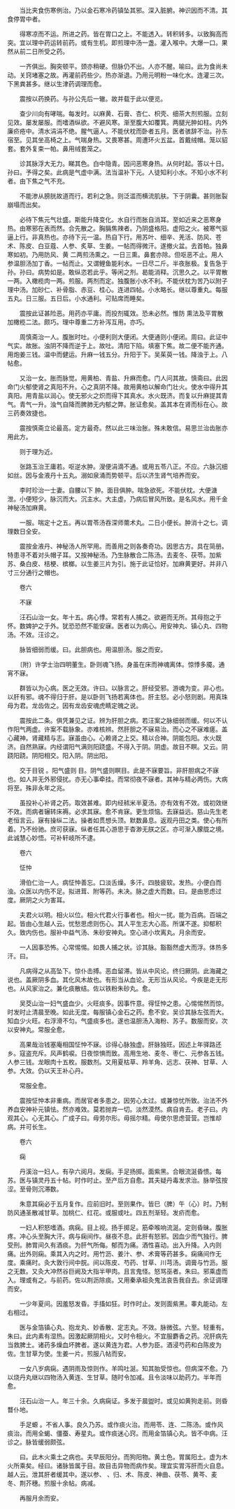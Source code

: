 <!-- { "loadSidebar": true } -->
　　当比夹食伤寒例治。乃以金石寒冷药镇坠其邪。深入脏腑。神识因而不清。其食停胃中者。

　　得寒凉而不运。所进之药。皆在胃口之上。不能透入。转积转多。以致胸高而突。宜以理中药运转前药。或有生机。即煎理中汤一盏。灌入喉中。大爆一口。果然从前二日所受之药。

　　一齐俱出。胸突顿平。颈亦稍硬。但脉仍不出。人亦不醒。喻曰。此为食尚未动。关窍堵塞之故。再灌前药些少。热亦渐退。乃用元明粉一味化水。连灌三次。下黑粪甚多。继以生津药调理而愈。

　　震按以药换药。与孙公先后一辙。故并载于此以便览。

　　查少川向有哮喘。每发时。以麻黄、石膏、杏仁、枳壳、细茶大剂煎服。立刻见效。屡发屡服。而嗜酒纵欲。不避风寒。渐至腹大如覆箕。两腿光肿如柱。内外廉疥疮中。清水涓涓不绝。腥气逼人。不能伏枕而卧者五月。医者骇辞不治。孙东宿至。见其坐高椅之上。气喘身热。又畏寒甚。周遭环火五盆。首戴绒帽。笼以貂套。套外复束一帕。鼻用绒套笼之。

　　诊其脉浮大无力。睇其色。白中隐青。因问恶寒身热。从何时起。答以十日。孙曰。予得之矣。此病是气虚中满。法当温补下元。人徒知利小水。不知小水不利者。由下焦之气不充。

　　不能渗从膀胱故道而行。若利之急。则泛滥而横流肌肤。下于阴囊。甚则胀裂崩塌而出矣。

　　必待下焦元气壮盛。斯能升降变化。水自行而胀自消耳。至如近来之恶寒身热。由寒邪在表而然。合先散之。胸膈焦辣者。乃阴盛格阳。虚阳之火。被寒气驱逼上行。非真热也。亦待下元一温。热自下行。用苏叶、细辛、羌活、防风、苍术、陈皮、白豆蔻、人参、炙草、生姜。一帖而得微汗。遂撤火盆。去首帕。独鼻寒如初。乃用防风、黄 二两煎汤熏之。一日三熏。鼻套亦除。但呕恶不止。用人参温胆汤加丁香。一帖而止。又谓鲤鱼能利水。一日尽二斤。半夜胀极。复告急于孙。孙曰。病势如是。敢纵恣若此乎。等闲之剂。曷能消释。沉思久之。以平胃散一两。入橄榄肉一两。煎服。两剂而定。独腹胀小水不利。不能伏枕为苦乃以附子理中汤。加砂仁、补骨脂、赤豆、桂心。连进四帖。小水略长。继以尊重丸。每服五丸。日三服。五日后。小水通利。可贴席而睡矣。

　　震按此证甚险恶。用药亦平庸。而投剂辄效。恐未必然。惟防 熏法及平胃散加橄榄二法。颇巧。理中尊重二方补泻互用。亦巧。

　　周慎斋治一人。腹胀时吐。小便利则大便闭。大便通则小便闭。周曰。此证中气实。故胀。浊阴不降而逆于上。故吐。清阳下陷。填塞下焦。故二便不能齐通。用炮姜三钱。温中而健运。升麻一钱五分。升阳于下。吴茱萸一钱。降浊于上。八帖愈。

　　又治一女。胀而脉觉。用黄柏、青盐、升麻而愈。门人问其故。慎斋曰。此因命门火郁使肾之真阳不升。心之真阴不降。故用黄柏以解命门壮火。使水中得升其真阳。用青盐以润心。使无邪火之炽而得下其真水。水火既济。而复以升麻提其青气。青气一升。浊气自降而脾肺无内郁之弊。胀证愈矣。盖其本在肾而标在心。故三药奏效捷也。

　　震按慎斋立论最高。定方最奇。然以此三味治胀。殊未敢信。易思兰治齿胀亦用此方。

　　则于理为近。

　　张路玉治王庸若。呕逆水肿。溲便涓滴不通。或用五苓八正。不应。六脉沉细如丝。因与金液丹十五丸。溺如泉涌而势顿平。后以济生肾气培养而安。

　　李时珍治一士妻。自腰以下 肿。面目俱肿。喘急欲死。不能伏枕。大便溏泄。小便短少。脉沉而大。沉主水。大主虚。乃病后冒风所致。是名风水。用千金神秘汤加麻黄。

　　一服。喘定十之五。再以胃苓汤吞深师薷术丸。二日小便长。肿消十之七。调理数日全安。

　　震按金液丹、神秘汤人所罕用。而善用之则各奏奇功。因思古方。具在简册。特患寻不着对头帽子耳。又按神秘汤。乃生脉散合二陈汤。去麦冬、茯苓。加紫苏、桑白皮、桔梗、槟榔。以生姜三片为引。施于此证恰好。加麻黄更好。并非八寸三分通行之帽也。

　　卷六

　　不寐

　　汪石山治一女。年十五。病心悸。常若有人捕之。欲避而无所。其母抱之于怀。数婢护之于外。犹恐恐然不能安寐。医者以为病心。用安神丸、镇心丸、四物汤。不效。汪诊之。

　　脉皆细弱而缓。曰。此胆病也。用温胆汤。服之而安。

　　〔附〕许学士治四明董生。卧则魂飞扬。身虽在床而神魂离体。惊悸多魇。通宵不寐。

　　群皆以为心病。医之无效。许曰。以脉言之。肝经受邪。游魂为变。非心也。以肝有邪。魂不得归于肝。是以卧则飞扬若离体也。肝主怒。必小怒则剧。用真珠母为君。龙齿佐之。因有龙齿安魂虎睛定魄之说。

　　震按此二条。俱凭兼见之证。辨为肝胆之病。若汪案之脉细弱而缓。何以不认作阳气两虚。许案不载脉象。亦难核辨。然肝胆之不寐易治。而心之不寐难瘥。盖心藏神。肾藏精与志。寐虽由心。心赖肾之上交。精以合神。阴能包阳。水火既济。自然熟寐。内经谓阳气满则阳跷盛。不得入于阴。阴虚。故目不瞑。又云。阴跷阳跷。阴阳相交。阳入阴。阴出阳。

　　交于目锐 。阳气盛则 目。阴气盛则瞑目。此是不寐要旨。非肝胆病之不寐也。如人并无外邪侵扰。亦无心事牵挂。而常彻夜不寐者。其神与精必两伤。大病将至。殊非永年之兆。

　　虽投补心补肾之药。取效甚难。即内经秫米半夏汤。亦有效有不效。或初效继不效。而病者辗转床褥。必求其寐。愈不肯寐。更生烦恼。去寐益远。慈山先生老老恒言云。寐有操纵二法。操者如贯想头顶。默数鼻息。返观丹田之类。使心有所着。乃不纷驰。庶可获寐。纵者任其心游思于杳渺无朕之区。亦可渐入朦胧之境。此诚慧心妙悟。可补轩岐所不逮。

　　卷六

　　怔忡

　　滑伯仁治一人。病怔忡善忘。口淡舌燥。多汗。四肢疲软。发热。小便白而浊。众医以内伤不足。拟进茸、附等药。未决。脉之虚大而数。曰。是由思虑过度。厥阴之火为害耳。

　　夫君火以明。相火以位。相火代君火行事者也。相火一扰。能为百病。百端之起。皆由心生越人云。忧愁思虑则伤心。其人平生志大心高。所谋不遂。抑郁积久。致内伤也。服补中益气汤、朱砂安神丸。空心进小坎离丸。月余而安。

　　一人因事恐怖。心常惕惕。如畏人捕之状。诊其脉。豁豁然虚大而浮。体热多汗。曰。

　　凡病得之从高坠下。惊仆击搏。恶血留滞。皆从中风论。终归厥阴。此海藏之说也。盖厥阴多血。其化风木故也。有形当从血论。无形当从风论。今疾是走无形也。从风家治之。兼化痰散结。佐以铁粉朱砂丸。愈。

　　吴茭山治一妇气盛血少。火旺痰多。因事忤意。得怔忡之患。心惕惕然而惊。时发时止清晨至晚。如此无度。每服镇心金石之药。愈不安。吴诊其脉左弦而大。知血少火旺。右浮滑不匀。气盛痰多也。遂也温胆汤入海粉、苏子。数服而安。次以安神丸。常服全愈。

　　高果哉治钱塞庵相国怔忡不寐。诊得心脉独虚。肝脉独旺。因述上年驿路还乡。寇盗充斥。风声鹤唳。日夜惊惧而致。高用生地、麦冬、枣仁、元参各五钱。人参三钱。龙眼肉十五枚。服数剂。又用夏枯草、羚羊角、远志、茯神、甘草、人参。大效。仍以天王补心丹。

　　常服全愈。

　　震按怔忡本非重病。而居官者多患之。因劳心太过。或兼惊忧所致。治法不外养血安神补元镇怯。然亦难效。莫若抛弃一切。淡然漠然。病自肯去。老子曰。内观其心。心无其心。广成子曰。毋劳尔形。毋摇尔精。毋使尔思虑营营。岂惟却病。并可长生。

　　卷六

　　痫

　　丹溪治一妇人。有孕六阅月。发痫。手足扬掷。面紫黑。合眼流涎昏愦。每苏。医与镇灵丹五十帖。时作时止。至产后方自愈。其夫疑丹毒发求治。脉举弦按涩。至骨则沉滞数。

　　朱意其痫必于五月复作。应前旧时。至则果作。皆巳（脾）午（心）时。乃制防风通圣散减甘草。加桃仁、红花。或服或吐。四五剂渐轻。发疥而愈。

　　一妇人积怒嗜酒。病痫。目上视。扬手掷足。筋牵喉响流涎。定则昏昧。腹胀疼。冲心头至胸大汗。病与痫间作。昼夜不息。此肝有怒邪。因血少而气独行。脾受刑。肺胃间久有酒痰。为肝气所侮。郁而为痛。酒性喜动。出入升降。入内则痛。出外则痫。乘其入内之时。用竹沥、姜汁、参、术膏等药甚多。痫痛间作无度。乘痛时。灸大敦行间中脘。间以陈皮、芍药、甘草、川芎汤。调膏与竹沥。服之无数。又灸大冲然谷巨阙及大指半甲肉。且言鬼怪。怒骂巫者。朱曰。邪乘虚而入。理或有之。与前药。佐以荆沥除痰。又用秦承祖灸鬼法哀告我自去。余证调理而安。

　　一少年夏间。因羞怒发昏。手搐如狂。时作时止。发则面紫黑。睾丸能动。左右相过。

　　医与金箔镇心丸、抱龙丸、妙香散、定志丸。不效。脉微弦。六至。轻重有。朱曰。此内素有湿热。因激起厥阴相火。又时令相火。不宜服麝香之药。况肝病先当救脾土。诸药多燥血坏脾者。遂以黄连为君。人参为臣。酒浸芍药和白陈皮为佐。生甘草为使。生姜一片。煎服八帖而安。

　　一女八岁病痫。遇阴雨及惊则作。羊鸣吐涎。知其胎受惊也。但病深不愈。乃以烧丹丸继以四物汤入黄连、生甘草。随时令加减。且令淡味以助药力。半年而愈。

　　汪石山治一人。年三十余。久病痫证。多发于晨盥时。或见如黄狗走前。则昏瞀仆地。

　　手足螈 。不省人事。良久乃苏。或作痰火治。而用苓、连、二陈汤。或作风痰治。而用全蝎、僵蚕、寿星丸。或作痰迷心窍。而用金箔镇心丸。皆不中病。汪诊之。脉皆缓弱颇弦。

　　曰。此木火乘土之病也。夫早辰阳分。而狗阳物。黄土色。胃属阳土。虚为木火所乘矣。经曰。诸脉皆属于目。故目击异物而病作矣。理宜实胃泻肝而火自息。越人云。泄其肝者缓其中。遂以参、 、归、术、陈皮、神曲、茯苓、黄芩、麦冬、荆芥穗。煎服十余帖。病减。

　　再服月余而安。

